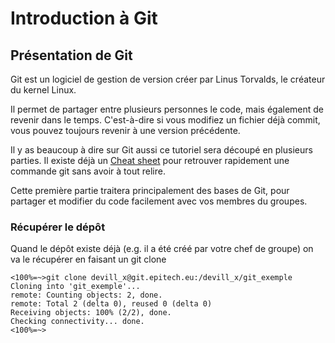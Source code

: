 # Introduction à Git

## Présentation de Git

Git est un logiciel de gestion de version créer par Linus Torvalds, le créateur du kernel Linux.

Il permet de partager entre plusieurs personnes le code, mais également de revenir dans le temps. C'est-à-dire si vous modifiez un fichier déjà commit, vous pouvez toujours revenir à une version précédente.

Il y as beaucoup à dire sur Git aussi ce tutoriel sera découpé en plusieurs parties. Il existe déjà un [Cheat sheet](https://github.com/Vaur/Tutos-Epitech/blob/master/git-cheat-sheet.md) pour retrouver rapidement une commande git sans avoir à tout relire.

Cette première partie traitera principalement des bases de Git, pour partager et modifier du code facilement avec vos membres du groupes.

### Récupérer le dépôt

Quand le dépôt existe déjà (e.g. il a été créé par votre chef de groupe) on va le récupérer en faisant un git clone

```shell
<100%=~>git clone devill_x@git.epitech.eu:/devill_x/git_exemple
Cloning into 'git_exemple'...
remote: Counting objects: 2, done.
remote: Total 2 (delta 0), reused 0 (delta 0)
Receiving objects: 100% (2/2), done.
Checking connectivity... done.
<100%=~>
```


